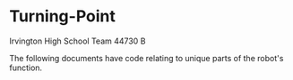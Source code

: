 # Turning-Point

Irvington High School 
Team 44730 B 

The following documents have code relating to unique parts of the robot's function. 
